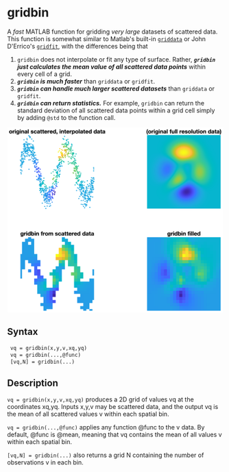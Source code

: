 # gridbin
A _fast_ MATLAB function for gridding _very large_ datasets of scattered data. This function is somewhat similar to Matlab's built-in [`griddata`](https://www.mathworks.com/help/matlab/ref/griddata.html) or John D'Errico's [`gridfit`](https://www.mathworks.com/matlabcentral/fileexchange/8998), with the differences being that 

1. `gridbin` does not interpolate or fit any type of surface. Rather, **_`gridbin` just calculates the mean value of all scattered data points_** within every cell of a grid. 
2. **_`gridbin` is much faster_** than `griddata` or `gridfit`.
3. **_`gridbin` can handle much larger scattered datasets_** than `griddata` or `gridfit`.
4. **_`gridbin` can return statistics._** For example, `gridbin` can return the standard deviation of all scattered data points within a grid cell simply by adding `@std` to the function call. 

![](gridbin.png) 

##  Syntax
```
 vq = gridbin(x,y,v,xq,yq) 
 vq = gridbin(...,@func) 
 [vq,N] = gridbin(...) 
```
## Description

`vq = gridbin(x,y,v,xq,yq)` produces a 2D grid of values vq at the coordinates 
xq,yq. Inputs x,y,v may be scattered data, and the output vq is the mean
of all scattered values v within each spatial bin. 

`vq = gridbin(...,@func)` applies any function @func to the v data. By
default, @func is @mean, meaning that vq contains the mean of all values
v within each spatial bin. 

`[vq,N] = gridbin(...)` also returns a grid N containing the number of
observations v in each bin. 

